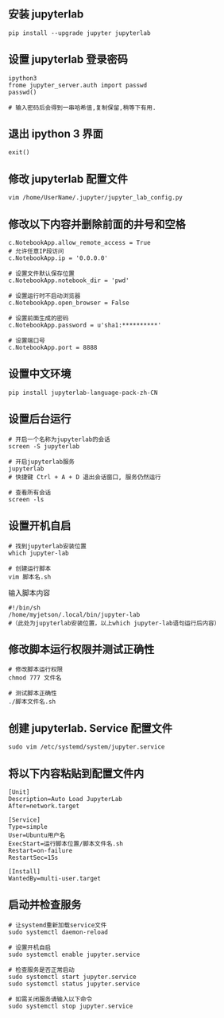 ## 安装 jupyterlab
```shell
pip install --upgrade jupyter jupyterlab
```

## 设置 jupyterlab 登录密码
```shell
ipython3  
frome jupyter_server.auth import passwd
passwd()  

# 输入密码后会得到一串哈希值,复制保留,稍等下有用. 
```

## 退出 ipython 3 界面
```shell
exit() 
```

## 修改 jupyterlab 配置文件
```shell
vim /home/UserName/.jupyter/jupyter_lab_config.py
```

## 修改以下内容并删除前面的井号和空格
```shell
c.NotebookApp.allow_remote_access = True
# 允许任意IP段访问
c.NotebookApp.ip = '0.0.0.0'

# 设置文件默认保存位置  
c.NotebookApp.notebook_dir = 'pwd'

# 设置运行时不启动浏览器
c.NotebookApp.open_browser = False

# 设置前面生成的密码
c.NotebookApp.password = u'sha1:**********'

# 设置端口号
c.NotebookApp.port = 8888
```

## 设置中文环境
```shell
pip install jupyterlab-language-pack-zh-CN
```

## 设置后台运行
```shell
# 开启一个名称为jupyterlab的会话
screen -S jupyterlab

# 开启jupyterlab服务
jupyterlab
# 快捷键 Ctrl + A + D 退出会话窗口, 服务仍然运行  

# 查看所有会话
screen -ls
```

## 设置开机自启
```shell
# 找到jupyterlab安装位置
which jupyter-lab

# 创建运行脚本
vim 脚本名.sh
```

输入脚本内容
```shell
#!/bin/sh  
/home/myjetson/.local/bin/jupyter-lab
#（此处为jupyterlab安装位置，以上which jupyter-lab语句运行后内容）
```

## 修改脚本运行权限并测试正确性
```shell
# 修改脚本运行权限
chmod 777 文件名

# 测试脚本正确性
./脚本文件名.sh
```


## 创建 jupyterlab. Service 配置文件
```shell
sudo vim /etc/systemd/system/jupyter.service
```

## 将以下内容粘贴到配置文件内
```shell
[Unit]  
Description=Auto Load JupyterLab  
After=network.target  
  
[Service]  
Type=simple  
User=Ubuntu用户名  
ExecStart=运行脚本位置/脚本文件名.sh  
Restart=on-failure  
RestartSec=15s  
  
[Install]  
WantedBy=multi-user.target
```

## 启动并检查服务
```shell
# 让systemd重新加载service文件 
sudo systemctl daemon-reload

# 设置开机自启
sudo systemctl enable jupyter.service

# 检查服务是否正常启动
sudo systemctl start jupyter.service  
sudo systemctl status jupyter.service

# 如需关闭服务请输入以下命令
sudo systemctl stop jupyter.service
```
